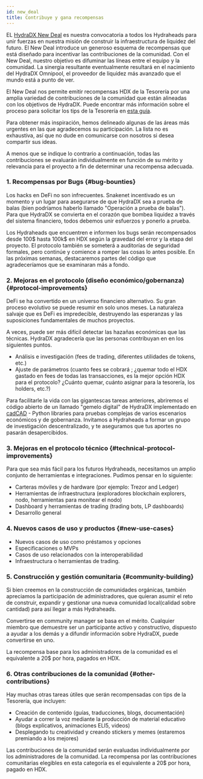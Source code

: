 ```yaml
---
id: new_deal
title: Contribuye y gana recompensas
---
```


EL [HydraDX New Deal](#link-to-blog-post) es nuestra convocatoria a todos los Hydraheads para unir fuerzas en nuestra misión de construir la infraestructura de liquidez del futuro. El New Deal introduce un generoso esquema de recompensas que está diseñado para incentivar las contribuciones de la comunidad. Con el New Deal, nuestro objetivo es difuminar las líneas entre el equipo y la comunidad. La sinergia resultante eventualmente resultará en el nacimiento del HydraDX Omnipool, el proveedor de liquidez más avanzado que el mundo está a punto de ver.

El New Deal nos permite emitir recompensas HDX de la Tesorería por una amplia variedad de contribuciones de la comunidad que están alineadas con los objetivos de HydraDX. Puede encontrar más información sobre el proceso para solicitar los tips de la Tesorería en [esta guía](/tip_request).

Para obtener más inspiración, hemos delineado algunas de las áreas más urgentes en las que agradecemos su participación. La lista no es exhaustiva, así que no dude en comunicarse con nosotros si desea compartir sus ideas.

A menos que se indique lo contrario a continuación, todas las contribuciones se evaluarán individualmente en función de su mérito y relevancia para el proyecto a fin de determinar una recompensa adecuada.

### 1. Recompensas por Bugs {#bug-bounties}

Los hacks en DeFi no son infrecuentes. Snakenet incentivado es un momento y un lugar para asegurarse de que HydraDX sea a prueba de balas (bien podríamos haberlo llamado "Operación a prueba de balas"). Para que HydraDX se convierta en el corazón que bombea liquidez a través del sistema financiero, todos debemos unir esfuerzos y ponerlo a prueba.

Los Hydraheads que encuentren e informen los bugs serán recompensados desde 100$ hasta 100k$ en HDX según la gravedad del error y la etapa del proyecto. El protocolo también se someterá a auditorías de seguridad formales, pero continúe y comience a romper las cosas lo antes posible. En las próximas semanas, destacaremos partes del código que agradeceríamos que se examinaran más a fondo.

### 2. Mejoras en el protocolo (diseño económico/gobernanza) {#protocol-improvements}

DeFi se ha convertido en un universo financiero alternativo. Su gran proceso evolutivo se puede resumir en solo unos meses. La naturaleza salvaje que es DeFi es impredecible, destruyendo las esperanzas y las suposiciones fundamentales de muchos proyectos.

A veces, puede ser más difícil detectar las hazañas económicas que las técnicas. HydraDX agradecería que las personas contribuyan en en los siguientes puntos.

* Análisis e investigación (fees de trading, diferentes utilidades de tokens, etc.)
* Ajuste de parámetros (cuanto fees se cobrará ; ¿quemar todo el HDX gastado en fees de todas las transacciones, es la mejor opción HDX para el protocolo? ¿Cuánto quemar, cuánto asignar para la tesorería, los holders, etc.?)

Para facilitarle la vida con las gigantescas tareas anteriores, abriremos el código abierto de un llamado "gemelo digital" de HydraDX implementado en [cadCAD](https://cadcad.org/) - Python libraries para pruebas complejas de varios escenarios económicos y de gobernanza. Invitamos a Hydraheads a formar un grupo de investigación descentralizado, y te aseguramos que tus aportes no pasarán desapercibidos.

### 3. Mejoras en el protocolo técnico {#technical-protocol-improvements}

Para que sea más fácil para los futuros Hydraheads, necesitamos un amplio conjunto de herramientas e integraciones. Pudimos pensar en lo siguiente:

* Carteras móviles y de hardware (por ejemplo: Trezor and Ledger)
* Herramientas de infraestructura (exploradores blockchain explorers, nodo, herramientas para monitear el nodo)
* Dashboard y herramientas de trading (trading bots, LP dashboards)
* Desarrollo general 

### 4. Nuevos casos de uso y productos {#new-use-cases}

* Nuevos casos de uso como préstamos y opciones
* Especificaciones  o MVPs
* Casos de uso relacionados con la interoperabilidad
* Infraestructura o herramientas de trading.

### 5. Construcción y gestión comunitaria {#community-building}

Si bien creemos en la construcción de comunidades orgánicas, también apreciamos la participación de administradores, que quieran asumir el  reto de construir, expandir y gestionar una nueva comunidad local(calidad sobre cantidad) para así llegar a más Hydraheads.

Convertirse en community manager se basa en el mérito. Cualquier miembro que demuestre ser un participante activo y constructivo, dispuesto a ayudar a los demás y a difundir información sobre HydraDX, puede convertirse en uno.

La recompensa base para los administradores de la comunidad es el equivalente a 20$ por hora, pagados en HDX.

### 6. Otras contribuciones de la comunidad {#other-contributions}

Hay muchas otras tareas útiles que serán recompensadas con tips de la Tesorería, que incluyen:

* Creación de contenido (guías, traducciones, blogs, documentación)
* Ayudar a correr la voz mediante la producción de material educativo (blogs explicativos, animaciones ELI5, videos)
* Desplegando tu creatividad y creando stickers y memes (estaremos premiando a los mejores)

Las contribuciones de la comunidad serán evaluadas individualmente por los administradores de la comunidad. La recompensa por las contribuciones comunitarias elegibles en esta categoría es el equivalente a 20$ por hora, pagado en HDX.


